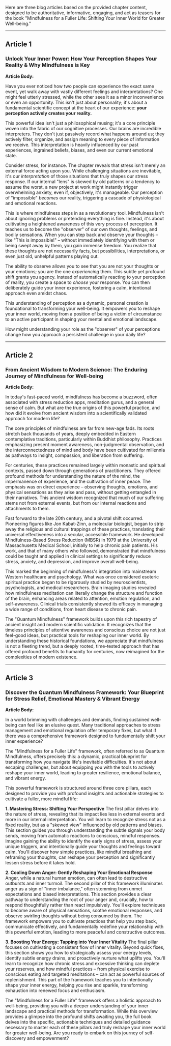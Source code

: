 Here are three blog articles based on the provided chapter content, designed to be authoritative, informative, engaging, and act as teasers for the book "Mindfulness for a Fuller Life: Shifting Your Inner World for Greater Well-being."

---

## Article 1

### Unlock Your Inner Power: How Your Perception Shapes Your Reality & Why Mindfulness is Key

**Article Body:**

Have you ever noticed how two people can experience the exact same event, yet walk away with vastly different feelings and interpretations? One might feel utterly stressed, while the other sees it as a minor inconvenience or even an opportunity. This isn't just about personality; it's about a fundamental scientific concept at the heart of our experience: **your perception actively creates your reality.**

This powerful idea isn't just a philosophical musing; it's a core principle woven into the fabric of our cognitive processes. Our brains are incredible interpreters. They don't just passively record what happens around us; they actively filter, organize, and assign meaning to every piece of information we receive. This interpretation is heavily influenced by our past experiences, ingrained beliefs, biases, and even our current emotional state.

Consider stress, for instance. The chapter reveals that stress isn't merely an external force acting upon you. While challenging situations are inevitable, it's our *interpretation* of those situations that truly shapes our stress response. If our internal "lens" is skewed by old patterns or a tendency to assume the worst, a new project at work might instantly trigger overwhelming anxiety, even if, objectively, it's manageable. Our perception of "impossible" *becomes* our reality, triggering a cascade of physiological and emotional reactions.

This is where mindfulness steps in as a revolutionary tool. Mindfulness isn't about ignoring problems or pretending everything is fine. Instead, it's about cultivating a heightened awareness of this very process of perception. It teaches us to become the "observer" of our own thoughts, feelings, and bodily sensations. When you can step back and observe your thoughts – like "This is impossible!" – without immediately identifying with them or being swept away by them, you gain immense freedom. You realize that these thoughts are not necessarily facts, but possibilities, interpretations, or even just old, unhelpful patterns playing out.

The ability to observe allows you to see that you are not your thoughts or your emotions; you are the one *experiencing* them. This subtle yet profound shift grants you agency. Instead of automatically reacting to your perception of reality, you create a space to *choose* your response. You can then deliberately guide your inner experience, fostering a calm, intentional approach even amidst chaos.

This understanding of perception as a dynamic, personal creation is foundational to transforming your well-being. It empowers you to reshape your inner world, moving from a position of being a victim of circumstance to an active participant in shaping your mental and emotional landscape.

How might understanding your role as the "observer" of your perceptions change how you approach a persistent challenge in your daily life?

---

## Article 2

### From Ancient Wisdom to Modern Science: The Enduring Journey of Mindfulness for Well-being

**Article Body:**

In today's fast-paced world, mindfulness has become a buzzword, often associated with stress reduction apps, meditation gurus, and a general sense of calm. But what are the true origins of this powerful practice, and how did it evolve from ancient wisdom into a scientifically validated approach for modern life?

The core principles of mindfulness are far from new-age fads. Its roots stretch back thousands of years, deeply embedded in Eastern contemplative traditions, particularly within Buddhist philosophy. Practices emphasizing present moment awareness, non-judgmental observation, and the interconnectedness of mind and body have been cultivated for millennia as pathways to insight, compassion, and liberation from suffering.

For centuries, these practices remained largely within monastic and spiritual contexts, passed down through generations of practitioners. They offered profound methods for understanding the nature of the mind, the impermanence of experience, and the cultivation of inner peace. The emphasis was on direct experience – observing thoughts, emotions, and physical sensations as they arise and pass, without getting entangled in their narratives. This ancient wisdom recognized that much of our suffering stems not from external events, but from our internal reactions and attachments to them.

Fast forward to the late 20th century, and a pivotal shift occurred. Pioneering figures like Jon Kabat-Zinn, a molecular biologist, began to strip away the religious and cultural trappings of these practices, translating their universal effectiveness into a secular, accessible framework. He developed Mindfulness-Based Stress Reduction (MBSR) in 1979 at the University of Massachusetts Medical School, initially to help chronic pain patients. His work, and that of many others who followed, demonstrated that mindfulness could be taught and applied in clinical settings to significantly reduce stress, anxiety, and depression, and improve overall well-being.

This marked the beginning of mindfulness's integration into mainstream Western healthcare and psychology. What was once considered esoteric spiritual practice began to be rigorously studied by neuroscientists, psychologists, and medical researchers. Brain imaging studies revealed how mindfulness meditation can literally change the structure and function of the brain, enhancing areas related to attention, emotion regulation, and self-awareness. Clinical trials consistently showed its efficacy in managing a wide range of conditions, from heart disease to chronic pain.

The "Quantum Mindfulness" framework builds upon this rich tapestry of ancient insight and modern scientific validation. It recognizes that the timeless principles of attentive awareness and conscious choice are not just feel-good ideas, but practical tools for reshaping our inner world. By understanding these historical foundations, we appreciate that mindfulness is not a fleeting trend, but a deeply rooted, time-tested approach that has offered profound benefits to humanity for centuries, now reimagined for the complexities of modern existence.

---

## Article 3

### Discover the Quantum Mindfulness Framework: Your Blueprint for Stress Relief, Emotional Mastery & Vibrant Energy

**Article Body:**

In a world brimming with challenges and demands, finding sustained well-being can feel like an elusive quest. Many traditional approaches to stress management and emotional regulation offer temporary fixes, but what if there was a comprehensive framework designed to fundamentally shift your inner experience?

The "Mindfulness for a Fuller Life" framework, often referred to as Quantum Mindfulness, offers precisely this: a dynamic, practical blueprint for transforming how you navigate life's inevitable difficulties. It's not about escaping challenges, but about equipping you with the tools to actively reshape your inner world, leading to greater resilience, emotional balance, and vibrant energy.

This powerful framework is structured around three core pillars, each designed to provide you with profound insights and actionable strategies to cultivate a fuller, more mindful life:

**1. Mastering Stress: Shifting Your Perspective**
The first pillar delves into the nature of stress, revealing that its impact lies less in external events and more in our internal interpretation. You will learn to recognize stress not as a fixed reality, but as a "skewed view" influenced by old patterns and biases. This section guides you through understanding the subtle signals your body sends, moving from automatic reactions to conscious, mindful responses. Imagine gaining the ability to identify the early signs of stress, assess your unique triggers, and intentionally guide your thoughts and feelings toward calm. You'll discover how simple practices, like mindful breathing and reframing your thoughts, can reshape your perception and significantly lessen stress before it takes hold.

**2. Cooling Down Anger: Gently Reshaping Your Emotional Response**
Anger, while a natural human emotion, can often lead to destructive outbursts and inner turmoil. The second pillar of this framework illuminates anger as a sign of "inner imbalance," often stemming from unmet expectations and biased interpretations. This section provides a clear pathway to understanding the root of your anger and, crucially, how to respond thoughtfully rather than react impulsively. You'll explore techniques to become aware of physical sensations, soothe emotional responses, and observe swirling thoughts without being consumed by them. The framework empowers you to cultivate practices that help you step back, communicate effectively, and fundamentally redefine your relationship with this powerful emotion, leading to more peaceful and constructive outcomes.

**3. Boosting Your Energy: Tapping into Your Inner Vitality**
The final pillar focuses on cultivating a consistent flow of inner vitality. Beyond quick fixes, this section shows you how to strategically assess your energy levels, identify subtle energy drains, and proactively nurture what uplifts you. You'll learn to recognize how chronic stress and excessive thinking can deplete your reserves, and how mindful practices – from physical exercise to conscious eating and targeted meditations – can act as powerful sources of replenishment. This part of the framework teaches you to intentionally shape your inner energy, helping you rise and sparkle, transforming exhaustion into renewed focus and enthusiasm.

The "Mindfulness for a Fuller Life" framework offers a holistic approach to well-being, providing you with a deeper understanding of your inner landscape and practical methods for transformation. While this overview provides a glimpse into the profound shifts awaiting you, the full book delves into the specific, actionable techniques and detailed guidance necessary to master each of these pillars and truly reshape your inner world for greater well-being. Are you ready to embark on this journey of self-discovery and empowerment?